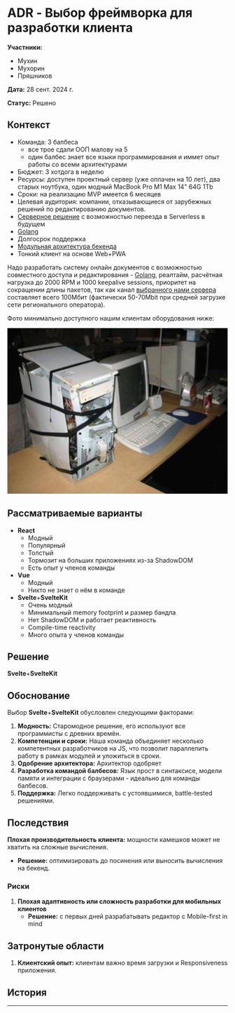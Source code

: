 # ADR - **Выбор фреймворка для разработки клиента**

**Участники:**
- Мухин
- Мухорин
- Пряшников

**Дата:** 28 сент. 2024 г.

**Статус:** Решено

## Контекст

- Команда: 3 балбеса
  - все трое сдали ООП малову на 5
  - один балбес знает все языки программирования и иммет опыт работы со всеми архитектурами
- Бюджет: 3 хотдога в неделю 
- Ресурсы: доступен проектный сервер (уже оплачен на 10 лет), два старых ноутбука, один модный MacBook Pro M1 Max 14" 64G 1Tb
- Сроки: на реализацию MVP имеется 6 месяцев
- Целевая аудитория: компании, отказывающиеся от зарубежных решений по редактированию документов.
- [Серверное решение](ADR-1.md) с возможностью переезда в Serverless в будущем
- [Golang](ADR-2.md)
- Долгосрок поддержка
- [Модульная архитектура бекенда](ADR-3.md)
- Тонкий клиент на основе Web+PWA

Надо разработать систему онлайн документов с возможностью совместного доступа и редактирования - [Golang](ADR-2.md), реалтайм, расчётная нагрузка до 2000 RPM и 1000 keepalive sessions, приоритет на сокращении длины пакетов, так как канал [выбранного нами сервера](ADR-1.md) составляет всего 100Мбит (фактически 50-70Mbit при средней загрузке сети регионального оператора). 

Фото минимально доступного нашим клиентам оборудования ниже:


![Клиентское оборудование](Pasted20240928101811.png)

## Рассматриваемые варианты

- **React**
	- Модный
	- Популярный
	- Толстый
	- Тормозит на больших приложениях из-за ShadowDOM
	- Есть опыт у членов команды
- **Vue**
	- Модный
	- Никто не знает о нём в команде
- **Svelte**+**SvelteKit**
	- Очень модный
	- Минимальный memory footprint и размер бандла
	- Нет ShadowDOM и работает реактивность
	- Compile-time reactivity
	- Много опыта у членов команды

## Решение

**Svelte**+**SvelteKit**

## Обоснование

Выбор **Svelte**+**SvelteKit** обусловлен следующими факторами:

1. **Модность:** Старомодное решение, его используют все программисты с древних времён.
2. **Компетенции и сроки:** Наша команда объединяет несколько компетентных  разработчиков на JS, что позволит параллелить работу в рамках модулей и уложиться в сроки.
3. **Одобрение архитектора:** Архитектор одобряет
4. **Разработка командой балбесов:** Язык прост в синтаксисе, модели памяти и интеграции с браузерами - идеально для команды балбесов.
5. **Поддержка:** Легко поддерживать с устоявшимися, battle-tested решениями.

## Последствия

**Плохая производительность клиента:** мощности камешков может не хватить на сложные вычисления.
  - **Решение:** оптимизировать до посинения или выносить вычисления на бекенд.
### Риски
1. **Плохая адаптивность или сложность разработки для мобильных клиентов**
   - **Решение:** с первых дней разрабатывать редактор с Mobile-first in mind

## Затронутые области

1. **Клиентский опыт:** клиентам важно время загрузки и Responsiveness приложения.

## История

----
